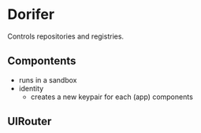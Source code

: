 Dorifer
=======

Controls repositories and registries.

## Compontents

- runs in a sandbox
- identity
    - creates a new keypair for each (app) components 
 
## UIRouter

